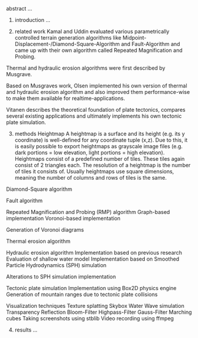 abstract
...

1. introduction
...

2. related work
Kamal and Uddin evaluated various parametrically controlled terrain generation algorithms like Midpoint-Displacement-/Diamond-Square-Algorithm and Fault-Algorithm and came up with their own algorithm called Repeated Magnification and Probing.

Thermal and hydraulic erosion algorithms were first described by Musgrave.

Based on Musgraves work, Olsen implemented his own version of thermal and hydraulic erosion algorithm and also improved them performance-wise to make them available for realtime-applications.

Vitanen describes the theoretical foundation of plate tectonics, compares several existing applications and ultimately implements his own tectonic plate simulation.

3. methods
Heightmap
A heightmap is a surface and its height (e.g. its y coordinate) is well-defined for any coordinate tuple (x,z). Due to this, it is easily possible to export heightmaps as grayscale image files (e.g. dark portions = low elevation, light portions = high elevation). Heightmaps consist of a predefined number of tiles. These tiles again consist of 2 triangles each. The resolution of a heightmap is the number of tiles it consists of. Usually heightmaps use square dimensions, meaning the number of columns and rows of tiles is the same.

Diamond-Square algorithm

Fault algorithm

Repeated Magnification and Probing (RMP) algorithm
Graph-based implementation
Voronoi-based implementation

Generation of Voronoi diagrams

Thermal erosion algorithm

Hydraulic erosion algorithm
Implementation based on previous research
Evaluation of shallow water model
Implementation based on Smoothed Particle Hydrodynamics (SPH) simulation

Alterations to SPH simulation implementation

Tectonic plate simulation
Implementation using Box2D physics engine
Generation of mountain ranges due to tectonic plate collisions

Visualization techniques
Texture splatting
Skybox
Water
Wave simulation
Transparency
Reflection
Bloom-Filter
Highpass-Filter
Gauss-Filter
Marching cubes
Taking screenshots using stblib
Video recording using ffmpeg

4. results
...
